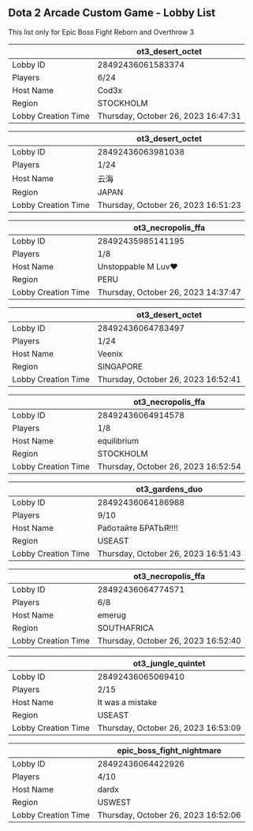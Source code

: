 ## Dota 2 Arcade Custom Game - Lobby List

This list only for Epic Boss Fight Reborn and Overthrow 3

|  | ot3_desert_octet |
| ------ | ------ |
| Lobby ID | 28492436061583374 |
| Players | 6/24 |
| Host Name | Cod3x |
| Region | STOCKHOLM |
| Lobby Creation Time | Thursday, October 26, 2023 16:47:31 |


|  | ot3_desert_octet |
| ------ | ------ |
| Lobby ID | 28492436063981038 |
| Players | 1/24 |
| Host Name | 云海 |
| Region | JAPAN |
| Lobby Creation Time | Thursday, October 26, 2023 16:51:23 |


|  | ot3_necropolis_ffa |
| ------ | ------ |
| Lobby ID | 28492435985141195 |
| Players | 1/8 |
| Host Name | Unstoppable M Luv♥ |
| Region | PERU |
| Lobby Creation Time | Thursday, October 26, 2023 14:37:47 |


|  | ot3_desert_octet |
| ------ | ------ |
| Lobby ID | 28492436064783497 |
| Players | 1/24 |
| Host Name | Veenix |
| Region | SINGAPORE |
| Lobby Creation Time | Thursday, October 26, 2023 16:52:41 |


|  | ot3_necropolis_ffa |
| ------ | ------ |
| Lobby ID | 28492436064914578 |
| Players | 1/8 |
| Host Name | equilibrium |
| Region | STOCKHOLM |
| Lobby Creation Time | Thursday, October 26, 2023 16:52:54 |


|  | ot3_gardens_duo |
| ------ | ------ |
| Lobby ID | 28492436064186988 |
| Players | 9/10 |
| Host Name | Работайте БРАТЬЯ!!!! |
| Region | USEAST |
| Lobby Creation Time | Thursday, October 26, 2023 16:51:43 |


|  | ot3_necropolis_ffa |
| ------ | ------ |
| Lobby ID | 28492436064774571 |
| Players | 6/8 |
| Host Name | emerug |
| Region | SOUTHAFRICA |
| Lobby Creation Time | Thursday, October 26, 2023 16:52:40 |


|  | ot3_jungle_quintet |
| ------ | ------ |
| Lobby ID | 28492436065069410 |
| Players | 2/15 |
| Host Name | It was a mistake |
| Region | USEAST |
| Lobby Creation Time | Thursday, October 26, 2023 16:53:09 |


|  | epic_boss_fight_nightmare |
| ------ | ------ |
| Lobby ID | 28492436064422926 |
| Players | 4/10 |
| Host Name | dardx |
| Region | USWEST |
| Lobby Creation Time | Thursday, October 26, 2023 16:52:06 |


